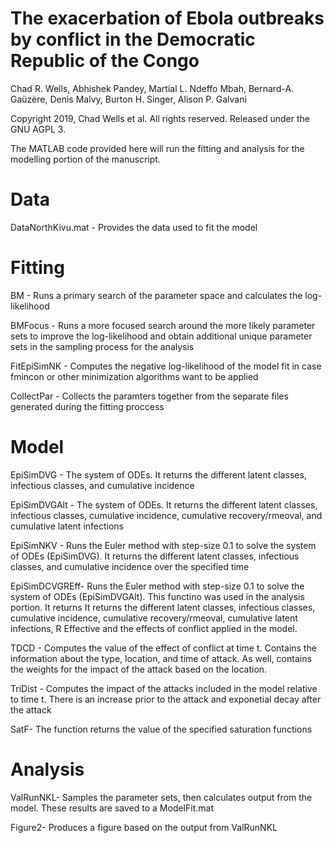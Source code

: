 # The exacerbation of Ebola outbreaks by conflict in the Democratic Republic of the Congo
Chad R. Wells, Abhishek Pandey, Martial L. Ndeffo Mbah, Bernard-A. Gaüzère, Denis Malvy, Burton H. Singer, Alison P. Galvani

Copyright 2019, Chad Wells et al. All rights reserved. Released under the GNU AGPL 3.

The MATLAB code provided here will run the fitting and analysis for the modelling portion of the manuscript.

# Data
DataNorthKivu.mat - Provides the data used to fit the model

# Fitting
BM - Runs a primary search of the parameter space and calculates the log-likelihood

BMFocus - Runs a more focused search around the more likely parameter sets to improve the log-likelihood and obtain additional unique parameter sets in the sampling process for the analysis

FitEpiSimNK - Computes the negative log-likelihood of the model fit in case fmincon or other minimization algorithms want to be applied

CollectPar - Collects the paramters together from the separate files generated during the fitting proccess

# Model
EpiSimDVG - The system of ODEs. It returns the different latent classes, infectious classes, and cumulative incidence

EpiSimDVGAlt - The system of ODEs. It returns the different latent classes, infectious classes, cumulative incidence, cumulative recovery/rmeoval, and cumulative latent infections

EpiSimNKV - Runs the Euler method with step-size 0.1 to solve the system of ODEs (EpiSimDVG). It returns the different latent classes, infectious classes, and cumulative incidence over the specified time

EpiSimDCVGREff- Runs the Euler method with step-size 0.1 to solve the system of ODEs (EpiSimDVGAlt). This functino was used in the analysis portion. It returns It returns the different latent classes, infectious classes, cumulative incidence, cumulative recovery/rmeoval, cumulative latent infections, R Effective and the effects of conflict applied in the model.

TDCD - Computes the value of the effect of conflict at time t. Contains the information about the type, location, and time of attack. As well, contains the weights for the impact of the attack based on the location.

TriDist - Computes the impact of the attacks included in the model relative to time t. There is an increase prior to the attack and exponetial decay after the attack

SatF- The function returns the value of the specified saturation functions

# Analysis
ValRunNKL- Samples the parameter sets, then calculates output from the model. These results are saved to a ModelFit.mat

Figure2- Produces a figure based on the output from ValRunNKL

